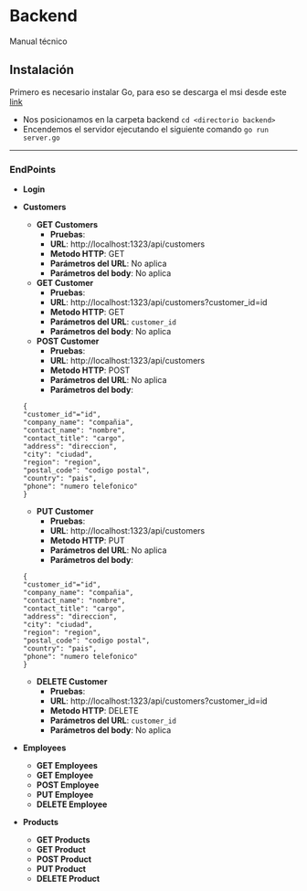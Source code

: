 
# Backend
Manual técnico

## Instalación
Primero es necesario instalar Go, para eso se descarga el msi desde este [link](https://golang.org/doc/install)
* Nos posicionamos en la carpeta backend
`cd <directorio backend>`
* Encendemos el servidor ejecutando el siguiente comando
`go run server.go`
----------

### EndPoints
* **Login**
* **Customers**
	* **GET Customers**
		* **Pruebas**:
		* **URL**: http://localhost:1323/api/customers
		* **Metodo HTTP**: GET
		* **Parámetros del URL**: No aplica
		* **Parámetros del body**: No aplica
	* **GET Customer**
		* **Pruebas**:
		* **URL**: http://localhost:1323/api/customers?customer_id=id
		* **Metodo HTTP**: GET
		* **Parámetros del URL**: ``customer_id``
		* **Parámetros del body**: No aplica
	* **POST Customer**
		 * **Pruebas**:
		*  **URL**: http://localhost:1323/api/customers
		* **Metodo HTTP**: POST
		* **Parámetros del URL**: No aplica
		* **Parámetros del body**: 
    ```
    {
    "customer_id"="id",
    "company_name": "compañia",
    "contact_name": "nombre",
    "contact_title": "cargo",
    "address": "direccion",
    "city": "ciudad",
    "region": "region",
    "postal_code": "codigo postal",
    "country": "pais",
    "phone": "numero telefonico"
    }
    ```	
    
	* **PUT Customer**
		* **Pruebas**:
		*  **URL**: http://localhost:1323/api/customers
		* **Metodo HTTP**: PUT
		* **Parámetros del URL**: No aplica
		* **Parámetros del body**: 
	 ```
    {
    "customer_id"="id",
    "company_name": "compañia",
    "contact_name": "nombre",
    "contact_title": "cargo",
    "address": "direccion",
    "city": "ciudad",
    "region": "region",
    "postal_code": "codigo postal",
    "country": "pais",
    "phone": "numero telefonico"
    }
    ```	

	* **DELETE Customer**
		* **Pruebas**:
		* **URL**: http://localhost:1323/api/customers?customer_id=id
		* **Metodo HTTP**: DELETE
		* **Parámetros del URL**: ``customer_id``
		* **Parámetros del body**: No aplica

* **Employees**
	* **GET Employees**
	* **GET Employee**
	* **POST Employee**
	* **PUT Employee**
	* **DELETE Employee**
* **Products**
	* **GET Products**
	* **GET Product**
	* **POST Product**
	* **PUT Product**
	* **DELETE Product**


 


